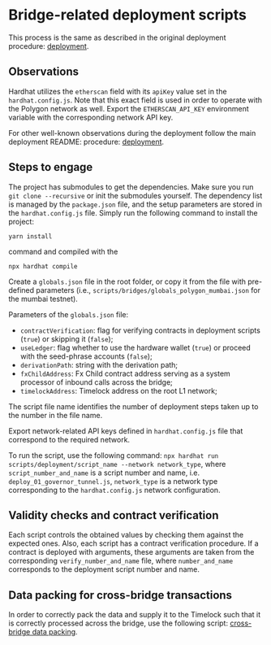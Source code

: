 # Bridge-related deployment scripts
This process is the same as described in the original deployment procedure: [deployment](https://github.com/valory-xyz/autonolas-governance/blob/main/scripts/deployment).

## Observations

Hardhat utilizes the `etherscan` field with its `apiKey` value set in the `hardhat.config.js`. Note that this exact field
is used in order to operate with the Polygon network as well. Export the `ETHERSCAN_API_KEY` environment variable with the corresponding network API key.

For other well-known observations during the deployment follow the main deployment README: procedure: [deployment](https://github.com/valory-xyz/autonolas-governance/blob/main/scripts/deployment).

## Steps to engage
The project has submodules to get the dependencies. Make sure you run `git clone --recursive` or init the submodules yourself.
The dependency list is managed by the `package.json` file, and the setup parameters are stored in the `hardhat.config.js` file.
Simply run the following command to install the project:
```
yarn install
```
command and compiled with the
```
npx hardhat compile
```

Create a `globals.json` file in the root folder, or copy it from the file with pre-defined parameters (i.e., `scripts/bridges/globals_polygon_mumbai.json` for the mumbai testnet).

Parameters of the `globals.json` file:
- `contractVerification`: flag for verifying contracts in deployment scripts (`true`) or skipping it (`false`);
- `useLedger`: flag whether to use the hardware wallet (`true`) or proceed with the seed-phrase accounts (`false`);
- `derivationPath`: string with the derivation path;
- `fxChildAddress`: Fx Child contract address serving as a system processor of inbound calls across the bridge;
- `timelockAddress`: Timelock address on the root L1 network;

The script file name identifies the number of deployment steps taken up to the number in the file name.

Export network-related API keys defined in `hardhat.config.js` file that correspond to the required network.

To run the script, use the following command:
`npx hardhat run scripts/deployment/script_name --network network_type`,
where `script_number_and_name` is a script number and name, i.e. `deploy_01_governor_tunnel.js`, `network_type` is a network type corresponding to the `hardhat.config.js` network configuration.

## Validity checks and contract verification
Each script controls the obtained values by checking them against the expected ones. Also, each script has a contract verification procedure.
If a contract is deployed with arguments, these arguments are taken from the corresponding `verify_number_and_name` file, where `number_and_name` corresponds to the deployment script number and name.

## Data packing for cross-bridge transactions
In order to correctly pack the data and supply it to the Timelock such that it is correctly processed across the bridge,
use the following script: [cross-bridge data packing](https://github.com/valory-xyz/autonolas-governance/blob/main/scripts/bridges/pack-data.js).







